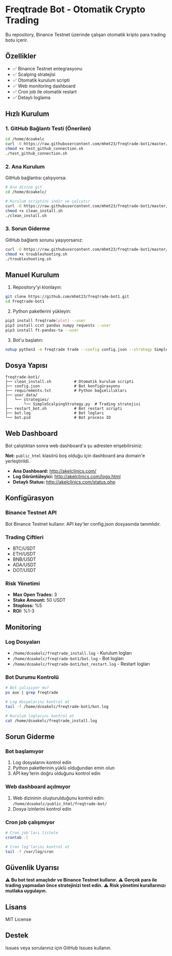 # Freqtrade Bot - Otomatik Crypto Trading

Bu repository, Binance Testnet üzerinde çalışan otomatik kripto para trading botu içerir.

## Özellikler

- ✅ Binance Testnet entegrasyonu
- ✅ Scalping stratejisi
- ✅ Otomatik kurulum scripti
- ✅ Web monitoring dashboard
- ✅ Cron job ile otomatik restart
- ✅ Detaylı loglama

## Hızlı Kurulum

### 1. GitHub Bağlantı Testi (Önerilen)
```bash
cd /home/dcoakelc
curl -O https://raw.githubusercontent.com/mhmt23/freqtrade-bot1/master/deploy/test_github_connection.sh
chmod +x test_github_connection.sh
./test_github_connection.sh
```

### 2. Ana Kurulum
GitHub bağlantısı çalışıyorsa:
```bash
# Ana dizine git
cd /home/dcoakelc/

# Kurulum scriptini indir ve çalıştır
curl -O https://raw.githubusercontent.com/mhmt23/freqtrade-bot1/master/deploy/clean_install.sh
chmod +x clean_install.sh
./clean_install.sh
```

### 3. Sorun Giderme
GitHub bağlantı sorunu yaşıyorsanız:
```bash
curl -O https://raw.githubusercontent.com/mhmt23/freqtrade-bot1/master/deploy/troubleshooting.sh
chmod +x troubleshooting.sh
./troubleshooting.sh
```

## Manuel Kurulum

1. Repository'yi klonlayın:
```bash
git clone https://github.com/mhmt23/freqtrade-bot1.git
cd freqtrade-bot1
```

2. Python paketlerini yükleyin:
```bash
pip3 install freqtrade[plot] --user
pip3 install ccxt pandas numpy requests --user
pip3 install ft-pandas-ta --user
```

3. Bot'u başlatın:
```bash
nohup python3 -m freqtrade trade --config config.json --strategy SimpleScalpingStrategy > bot.log 2>&1 &
```

## Dosya Yapısı

```
freqtrade-bot1/
├── clean_install.sh          # Otomatik kurulum scripti
├── config.json               # Bot konfigürasyonu
├── requirements.txt          # Python bağımlılıkları
├── user_data/
│   └── strategies/
│       └── SimpleScalpingStrategy.py  # Trading stratejisi
├── restart_bot.sh            # Bot restart scripti
├── bot.log                   # Bot logları
└── bot.pid                   # Bot process ID
```

## Web Dashboard

Bot çalıştıktan sonra web dashboard'a şu adresten erişebilirsiniz:

**Not:** `public_html` klasörü boş olduğu için dashboard ana domain'e yerleştirildi.

- **Ana Dashboard:** http://akelclinics.com/
- **Log Görüntüleyici:** http://akelclinics.com/logs.html
- **Detaylı Status:** http://akelclinics.com/status.php

## Konfigürasyon

### Binance Testnet API
Bot Binance Testnet kullanır. API key'ler config.json dosyasında tanımlıdır.

### Trading Çiftleri
- BTC/USDT
- ETH/USDT
- BNB/USDT
- ADA/USDT
- DOT/USDT

### Risk Yönetimi
- **Max Open Trades:** 3
- **Stake Amount:** 50 USDT
- **Stoploss:** %5
- **ROI:** %1-3

## Monitoring

### Log Dosyaları
- `/home/dcoakelc/freqtrade_install.log` - Kurulum logları
- `/home/dcoakelc/freqtrade-bot1/bot.log` - Bot logları
- `/home/dcoakelc/freqtrade-bot1/bot_restart.log` - Restart logları

### Bot Durumu Kontrolü
```bash
# Bot çalışıyor mu?
ps aux | grep freqtrade

# Log dosyalarını kontrol et
tail -f /home/dcoakelc/freqtrade-bot1/bot.log

# Kurulum loglarını kontrol et
cat /home/dcoakelc/freqtrade_install.log
```

## Sorun Giderme

### Bot başlamıyor
1. Log dosyalarını kontrol edin
2. Python paketlerinin yüklü olduğundan emin olun
3. API key'lerin doğru olduğunu kontrol edin

### Web dashboard açılmıyor
1. Web dizininin oluşturulduğunu kontrol edin: `/home/dcoakelc/public_html/freqtrade-bot/`
2. Dosya izinlerini kontrol edin

### Cron job çalışmıyor
```bash
# Cron job'ları listele
crontab -l

# Cron log'larını kontrol et
tail -f /var/log/cron
```

## Güvenlik Uyarısı

⚠️ **Bu bot test amaçlıdır ve Binance Testnet kullanır.**
⚠️ **Gerçek para ile trading yapmadan önce stratejinizi test edin.**
⚠️ **Risk yönetimi kurallarınızı mutlaka uygulayın.**

## Lisans

MIT License

## Destek

Issues veya sorularınız için GitHub Issues kullanın.

